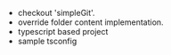 * checkout 'simpleGit'.
* override folder content implementation.
* typescript based project
* sample tsconfig
